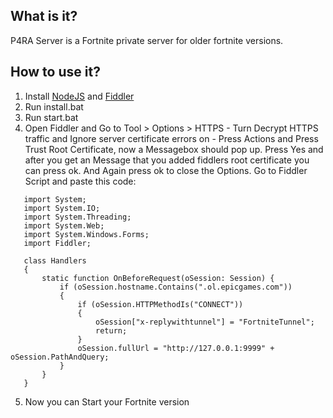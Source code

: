 ## What is it?
P4RA Server is a Fortnite private server for older fortnite versions.

## How to use it?
1) Install [NodeJS](https://nodejs.org/en/) and [Fiddler](https://telerik-fiddler.s3.amazonaws.com/fiddler/FiddlerSetup.exe)
2) Run install.bat
3) Run start.bat
4) Open Fiddler and Go to Tool > Options > HTTPS - Turn Decrypt HTTPS traffic and Ignore server certificate errors on - Press Actions and Press Trust Root Certificate, now a          Messagebox should pop up. Press Yes and after you get an Message that you added fiddlers root certificate you can press ok. And Again press ok to close the Options. Go to          Fiddler Script and paste this code:
```
   import System;
   import System.IO;
   import System.Threading;
   import System.Web;
   import System.Windows.Forms;
   import Fiddler;
    
   class Handlers
   {
       static function OnBeforeRequest(oSession: Session) {
           if (oSession.hostname.Contains(".ol.epicgames.com"))
           {
               if (oSession.HTTPMethodIs("CONNECT"))
               {
                   oSession["x-replywithtunnel"] = "FortniteTunnel";
                   return;
               }
               oSession.fullUrl = "http://127.0.0.1:9999" + oSession.PathAndQuery;
           }
       }
   }  
   ```
5) Now you can Start your Fortnite version
